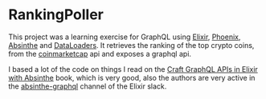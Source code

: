 # RankingPoller

This project was a learning exercise for GraphQL using [Elixir][1], 
[Phoenix][2], [Absinthe][3] and [DataLoaders][4]. It retrieves the ranking of 
the top crypto coins, from the [coinmarketcap][5] api and exposes a graphql api.

I based a lot of the code on things I read on the [Craft GraphQL APIs in Elixir
with Absinthe][6] book, which is very good, also the authors are very active
in the [absinthe-graphql][7] channel of the Elixir slack.

[1]: https://elixir-lang.org/
[2]: https://phoenixframework.org/
[3]: https://absinthe-graphql.org/
[4]: https://github.com/absinthe-graphql/dataloader
[5]: https://coinmarketcap.com/api/
[6]: https://pragprog.com/book/wwgraphql/craft-graphql-apis-in-elixir-with-absinthe
[7]: https://elixir-slackin.herokuapp.com/
